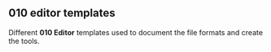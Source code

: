 ## 010 editor templates ##

Different **010 Editor** templates used to document the file formats and create the tools.

